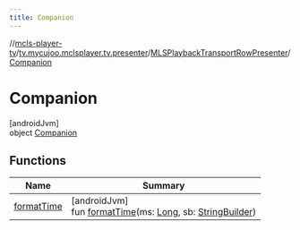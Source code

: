 ```yaml
---
title: Companion
---
```

//[mcls-player-tv](../../../../index.html)/[tv.mycujoo.mclsplayer.tv.presenter](../../index.html)/[MLSPlaybackTransportRowPresenter](../index.html)/[Companion](index.html)



# Companion



[androidJvm]\
object [Companion](index.html)



## Functions


| Name | Summary |
|---|---|
| [formatTime](format-time.html) | [androidJvm]<br>fun [formatTime](format-time.html)(ms: [Long](https://kotlinlang.org/api/latest/jvm/stdlib/kotlin/-long/index.html), sb: [StringBuilder](https://kotlinlang.org/api/latest/jvm/stdlib/kotlin.text/-string-builder/index.html)) |

